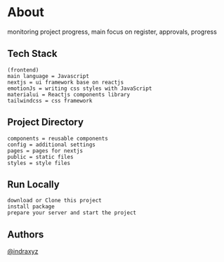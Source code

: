 # About

monitoring project progress, main focus on register, approvals, progress

## Tech Stack

    (frontend)
    main language = Javascript
    nextjs = ui framework base on reactjs
    emotionJs = writing css styles with JavaScript
    materialui = Reactjs components library
    tailwindcss = css framework

## Project Directory

    components = reusable components
    config = additional settings
    pages = pages for nextjs
    public = static files
    styles = style files

## Run Locally

    download or Clone this project
    install package
    prepare your server and start the project

## Authors

[@indraxyz](https://www.github.com/indraxyz)
